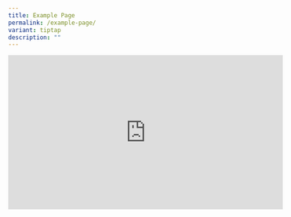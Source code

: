 ```yaml
---
title: Example Page
permalink: /example-page/
variant: tiptap
description: ""
---
```

<div class="iframe-wrapper">
<iframe height="315" width="560" allowfullscreen="true" frameborder="0" src="https://www.youtube.com/embed/6yW8TLKbHyc?si=4amorHFdB_kelyCX"></iframe>
</div>
<p></p>